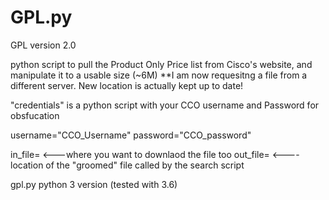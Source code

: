 # GPL.py

GPL version 2.0

python script to pull the Product Only Price list from Cisco's website, and manipulate it to a usable size (~6M)
	**I am now requesitng a file from a different server. New location is actually kept up to date!

"credentials" is a python script with your CCO username and Password for obsfucation

username="CCO_Username"
password="CCO_password"

in_file= <---where you want to downlaod the file too
out_file= <---- location of the "groomed" file called by the search script


gpl.py python 3 version (tested with 3.6)
